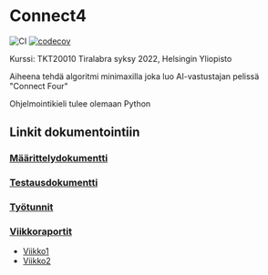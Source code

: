 # Connect4
![CI](https://github.com/BananaMayo/Connect4/workflows/CI/badge.svg)
[![codecov](https://codecov.io/gh/BananaMayo/Connect4/branch/master/graph/badge.svg)](https://codecov.io/gh/BananaMayo/Connect4)


Kurssi: TKT20010 Tiralabra syksy 2022, Helsingin Yliopisto

Aiheena tehdä algoritmi minimaxilla joka luo AI-vastustajan pelissä "Connect Four"

Ohjelmointikieli tulee olemaan Python

## Linkit dokumentointiin
### [Määrittelydokumentti](https://github.com/BananaMayo/Connect4/blob/main/Dokumentaatio/M%C3%A4%C3%A4rittelydokumentti.md)
### [Testausdokumentti](https://github.com/BananaMayo/Connect4/blob/main/Dokumentaatio/Testausdokumentti.md#testausdokumentti)
### [Työtunnit](https://github.com/BananaMayo/Connect4/blob/main/Dokumentaatio/Ty%C3%B6tunnit.md)

### [Viikkoraportit](https://github.com/BananaMayo/Connect4/tree/main/Dokumentaatio/Viikkoraportit)
- [Viikko1](https://github.com/BananaMayo/Connect4/blob/main/Dokumentaatio/Viikkoraportit/viikko1.md)
- [Viikko2](https://github.com/BananaMayo/Connect4/blob/main/Dokumentaatio/Viikkoraportit/viikko2.md)
